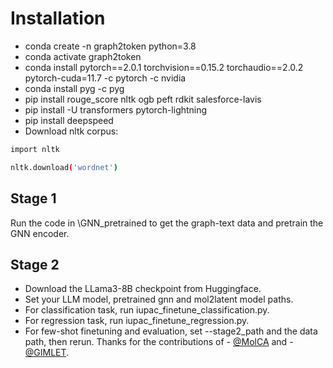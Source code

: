 # Installation
* conda create -n graph2token python=3.8
* conda activate graph2token
* conda install pytorch==2.0.1 torchvision==0.15.2 torchaudio==2.0.2 pytorch-cuda=11.7 -c pytorch -c nvidia
* conda install pyg -c pyg
* pip install rouge_score nltk ogb peft rdkit salesforce-lavis
* pip install -U transformers pytorch-lightning
* pip install deepspeed
* Download nltk corpus:
```bash
import nltk

nltk.download('wordnet')
```
## Stage 1
Run the code in \GNN_pretrained to get the graph-text data and pretrain the GNN encoder.
## Stage 2
* Download the LLama3-8B checkpoint from Huggingface.
* Set your LLM model, pretrained gnn and mol2latent model paths.
* For classification task, run iupac_finetune_classification.py.
* For regression task, run iupac_finetune_regression.py.
* For few-shot finetuning and evaluation, set --stage2_path and the data path, then rerun.
Thanks for the contributions of - [@MolCA](https://github.com/acharkq/MolCA) and - [@GIMLET](https://github.com/zhao-ht/GIMLET).
